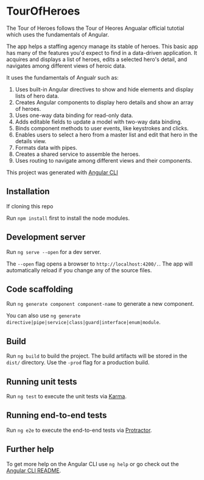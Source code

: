 # TourOfHeroes

The Tour of Heroes follows the Tour of Heores Angualar official tutotial which uses the fundamentals of Angular.

The app helps a staffing agency manage its stable of heroes. This basic app has many of the features you'd expect to find in a data-driven application. It acquires and displays a list of heroes, edits a selected hero's detail, and navigates among different views of heroic data.

It uses the fundamentals of Angualr such as:

1. Uses built-in Angular directives to show and hide elements and display lists of hero data.
2. Creates Angular components to display hero details and show an array of heroes.
3. Uses one-way data binding for read-only data.
4. Adds editable fields to update a model with two-way data binding.
5. Binds component methods to user events, like keystrokes and clicks.
6. Enables users to select a hero from a master list and edit that hero in the details view.
7. Formats data with pipes.
8. Creates a shared service to assemble the heroes.
9. Uses routing to navigate among different views and their components.

This project was generated with [Angular CLI](https://github.com/angular/angular-cli) 


## Installation

If cloning this repo

Run `npm install` first to install the node modules.


## Development server

Run `ng serve --open` for a dev server. 

The `--open` flag opens a browser to `http://localhost:4200/.`. The app will automatically reload if you change any of the source files.


## Code scaffolding

Run `ng generate component component-name` to generate a new component. 

You can also use `ng generate directive|pipe|service|class|guard|interface|enum|module`.


## Build

Run `ng build` to build the project. The build artifacts will be stored in the `dist/` directory. Use the `-prod` flag for a production build.


## Running unit tests

Run `ng test` to execute the unit tests via [Karma](https://karma-runner.github.io).


## Running end-to-end tests

Run `ng e2e` to execute the end-to-end tests via [Protractor](http://www.protractortest.org/).


## Further help

To get more help on the Angular CLI use `ng help` or go check out the [Angular CLI README](https://github.com/angular/angular-cli/blob/master/README.md).
